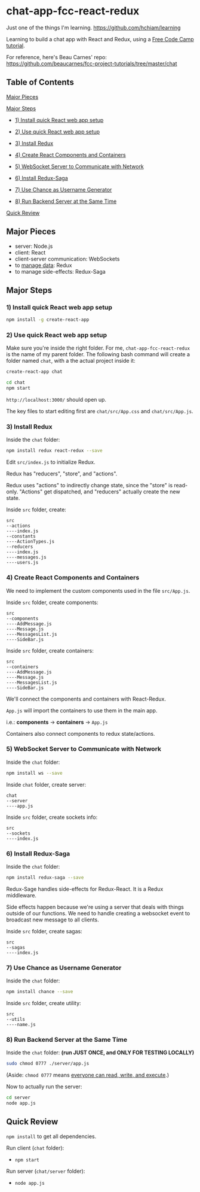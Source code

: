 # chat-app-fcc-react-redux

Just one of the things I'm learning. <https://github.com/hchiam/learning>

Learning to build a chat app with React and Redux, using a [Free Code Camp tutorial](https://www.youtube.com/watch?v=x_fHXt9V3zQ).

For reference, here's Beau Carnes' repo: <https://github.com/beaucarnes/fcc-project-tutorials/tree/master/chat>

## Table of Contents

[Major Pieces](https://github.com/hchiam/chat-app-fcc-react-redux#Major-Pieces)

[Major Steps](https://github.com/hchiam/chat-app-fcc-react-redux#Major-Steps)

* [1) Install quick React web app setup](https://github.com/hchiam/chat-app-fcc-react-redux#1-Install-quick-React-web-app-setup)

* [2) Use quick React web app setup](https://github.com/hchiam/chat-app-fcc-react-redux#2-Use-quick-React-web-app-setup)

* [3) Install Redux](https://github.com/hchiam/chat-app-fcc-react-redux#3-Install-Redux)

* [4) Create React Components and Containers](https://github.com/hchiam/chat-app-fcc-react-redux#4-Create-React-Components-and-Containers)

* [5) WebSocket Server to Communicate with Network](https://github.com/hchiam/chat-app-fcc-react-redux#5-WebSocket-Server-to-Communicate-with-Network)

* [6) Install Redux-Saga](https://github.com/hchiam/chat-app-fcc-react-redux#6-Install-Redux-Saga)

* [7) Use Chance as Username Generator](https://github.com/hchiam/chat-app-fcc-react-redux#7-Use-Chance-as-Username-Generator)

* [8) Run Backend Server at the Same Time](https://github.com/hchiam/chat-app-fcc-react-redux#8-Run-Backend-Server-at-the-Same-Time)

[Quick Review](https://github.com/hchiam/chat-app-fcc-react-redux#Quick-Review)

## Major Pieces

* server: Node.js
* client: React
* client-server communication: WebSockets
* to [manage data](https://blog.logrocket.com/why-use-redux-reasons-with-clear-examples-d21bffd5835/): Redux
* to manage side-effects: Redux-Saga

## Major Steps

### 1) Install quick React web app setup

```bash
npm install -g create-react-app
```

### 2) Use quick React web app setup

Make sure you're inside the right folder. For me, `chat-app-fcc-react-redux` is the name of my parent folder. The following bash command will create a folder named `chat`, with a the actual project inside it:

```bash
create-react-app chat
```

```bash
cd chat
npm start
```

`http://localhost:3000/` should open up.

The key files to start editing first are `chat/src/App.css` and `chat/src/App.js`.

### 3) Install Redux

Inside the `chat` folder:

```bash
npm install redux react-redux --save
```

Edit `src/index.js` to initialize Redux.

Redux has "reducers", "store", and "actions".

Redux uses "actions" to indirectly change state, since the "store" is read-only. "Actions" get dispatched, and "reducers" actually create the new state.

Inside `src` folder, create:

```text
src
--actions
----index.js
--constants
----ActionTypes.js
--reducers
----index.js
----messages.js
----users.js
```

### 4) Create React Components and Containers

We need to implement the custom components used in the file `src/App.js`.

Inside `src` folder, create components:

```text
src
--components
----AddMessage.js
----Message.js
----MessagesList.js
----SideBar.js
```

Inside `src` folder, create containers:

```text
src
--containers
----AddMessage.js
----Message.js
----MessagesList.js
----SideBar.js
```

We'll connect the components and containers with React-Redux.

`App.js` will import the containers to use them in the main app.

i.e.: **components** -> **containers** -> `App.js`

Containers also connect components to redux state/actions.

### 5) WebSocket Server to Communicate with Network

Inside the `chat` folder:

```bash
npm install ws --save
```

Inside `chat` folder, create server:

```text
chat
--server
----app.js
```

Inside `src` folder, create sockets info:

```text
src
--sockets
----index.js
```

### 6) Install Redux-Saga

Inside the `chat` folder:

```bash
npm install redux-saga --save
```

Redux-Sage handles side-effects for Redux-React. It is a Redux middleware.

Side effects happen because we're using a server that deals with things outside of our functions. We need to handle creating a websocket event to broadcast new message to all clients.

Inside `src` folder, create sagas:

```text
src
--sagas
----index.js
```

### 7) Use Chance as Username Generator

Inside the `chat` folder:

```bash
npm install chance --save
```

Inside `src` folder, create utility:

```text
src
--utils
----name.js
```

### 8) Run Backend Server at the Same Time

Inside the `chat` folder: **(run JUST ONCE, and ONLY FOR TESTING LOCALLY)**

```bash
sudo chmod 0777 ./server/app.js
```

(Aside: `chmod 0777` means [everyone can read, write, and execute](https://www.maketecheasier.com/file-permissions-what-does-chmod-777-means/).)

Now to actually run the server:

```bash
cd server
node app.js
```

## Quick Review

`npm install` to get all dependencies.

Run client (`chat` folder):

* `npm start`

Run server (`chat/server` folder):

* `node app.js`
